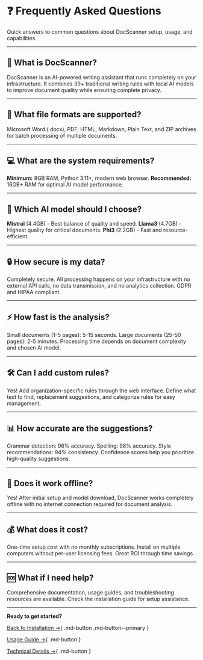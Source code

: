 # ❓ Frequently Asked Questions

Quick answers to common questions about DocScanner setup, usage, and capabilities.

---

## 🤖 What is DocScanner?

DocScanner is an AI-powered writing assistant that runs completely on your infrastructure. It combines 39+ traditional writing rules with local AI models to improve document quality while ensuring complete privacy.

---

## 📄 What file formats are supported?

Microsoft Word (.docx), PDF, HTML, Markdown, Plain Text, and ZIP archives for batch processing of multiple documents.

---

## 💻 What are the system requirements?

**Minimum:** 8GB RAM, Python 3.11+, modern web browser. **Recommended:** 16GB+ RAM for optimal AI model performance.

---

## 🤖 Which AI model should I choose?

**Mistral** (4.4GB) - Best balance of quality and speed. **Llama3** (4.7GB) - Highest quality for critical documents. **Phi3** (2.2GB) - Fast and resource-efficient.

---

## 🔒 How secure is my data?

Completely secure. All processing happens on your infrastructure with no external API calls, no data transmission, and no analytics collection. GDPR and HIPAA compliant.

---

## ⚡ How fast is the analysis?

Small documents (1-5 pages): 5-15 seconds. Large documents (25-50 pages): 2-5 minutes. Processing time depends on document complexity and chosen AI model.

---

## 🛠️ Can I add custom rules?

Yes! Add organization-specific rules through the web interface. Define what text to find, replacement suggestions, and categorize rules for easy management.

---

## 📊 How accurate are the suggestions?

Grammar detection: 96% accuracy. Spelling: 98% accuracy. Style recommendations: 94% consistency. Confidence scores help you prioritize high-quality suggestions.

---

## 🔄 Does it work offline?

Yes! After initial setup and model download, DocScanner works completely offline with no internet connection required for document analysis.

---

## 💰 What does it cost?

One-time setup cost with no monthly subscriptions. Install on multiple computers without per-user licensing fees. Great ROI through time savings.

---

## 🆘 What if I need help?

Comprehensive documentation, usage guides, and troubleshooting resources are available. Check the installation guide for setup assistance.

---

**Ready to get started?**

[Back to Installation →](how-to-use.md){ .md-button .md-button--primary }

[Usage Guide →](usage.md){ .md-button }

[Technical Details →](technology.md){ .md-button }
